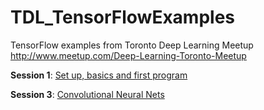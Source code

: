# TDL_TensorFlowExamples
TensorFlow examples from Toronto Deep Learning Meetup http://www.meetup.com/Deep-Learning-Toronto-Meetup


**Session 1**: [Set up, basics and first program](Session1)

**Session 3**: [Convolutional Neural Nets](Session3)
